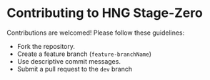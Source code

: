 # Contributing to HNG Stage-Zero

Contributions are welcomed! Please follow these guidelines:

- Fork the repository.
- Create a feature branch (`feature-branchName`)
- Use descriptive commit messages.
- Submit a pull request to the `dev` branch
